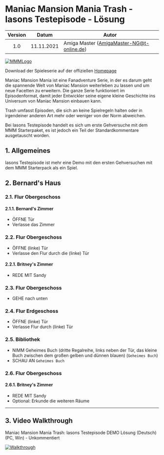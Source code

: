 # Maniac Mansion Mania Trash - Iasons Testepisode - Lösung

| Version | Datum      | Autor                                     |
|:-------:|------------|-------------------------------------------|
|   1.0   | 11.11.2021 | Amiga Master (AmigaMaster-NG@t-online.de) |

[![MMMLogo](https://www.maniac-mansion-mania.com/banner/banner.png)](https://www.maniac-mansion-mania.com)

Download der Spieleserie auf der offiziellen [Homepage](https://www.maniac-mansion-mania.com)

Maniac Mansion Mania ist eine Fanadventure Serie, in der es darum geht die spannende Welt von Maniac Mansion weiterleben zu lassen und um neue Facetten zu erweitern. Die ganze Serie funktioniert im Episodenformat, damit jeder Entwickler seine eigene kleine Geschichte ins Universum von Maniac Mansion einbauen kann.

Trash umfasst Episoden, die sich an keine Spielregeln halten oder in irgendeiner anderen Art mehr oder weniger von der Norm abweichen.

Bei Iasons Testepisode handelt es sich um erste Gehversuche mit dem MMM Starterpaket, es ist jedoch ein Teil der Standardkommentare ausgetauscht worden.

## 1. Allgemeines

Iasons Testepisode ist mehr eine Demo mit den ersten Gehversuchen mit dem MMM Starterpack als ein Spiel.

## 2. Bernard's Haus

### 2.1. Flur Obergeschoss

#### 2.1.1. Bernard's Zimmer

- ÖFFNE Tür
- Verlasse das Zimmer

### 2.2. Flur Obergeschoss

- ÖFFNE (linke) Tür
- Verlasse den Flur durch die (linke) Tür

#### 2.2.1. Britney's Zimmer

- REDE MIT Sandy

### 2.3. Flur Obergeschoss

- GEHE nach unten

### 2.4. Flur Erdgeschoss

- ÖFFNE (linke) Tür
- Verlasse Flur durch (linke) Tür

### 2.5. Bibliothek

- NIMM Geheimes Buch (dritte Regalreihe, links neben der Tür, das kleine Buch zwischen dem großen gelben und dünnen blauen) (`Geheimes Buch`)
- SCHAU AN `Geheimes Buch`

### 2.6. Flur Obergeschoss

#### 2.6.1. Britney's Zimmer

- REDE MIT Sandy
- Optional: Erkunde die weiteren Räume

--------------------------------------------------------------------------------

## 3. Video Walkthrough

Maniac Mansion Mania Trash: Iasons Testepisode DEMO Lösung (Deutsch) (PC, Win) - Unkommentiert

[![Walkthrough](https://img.youtube.com/vi/qXmgcQLSqLs/0.jpg)](https://www.youtube.com/watch?v=qXmgcQLSqLs)
